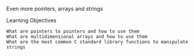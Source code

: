 Even more pointers, arrays and strings

Learning Objectives

    What are pointers to pointers and how to use them
    What are multidimensional arrays and how to use them
    What are the most common C standard library functions to manipulate strings

